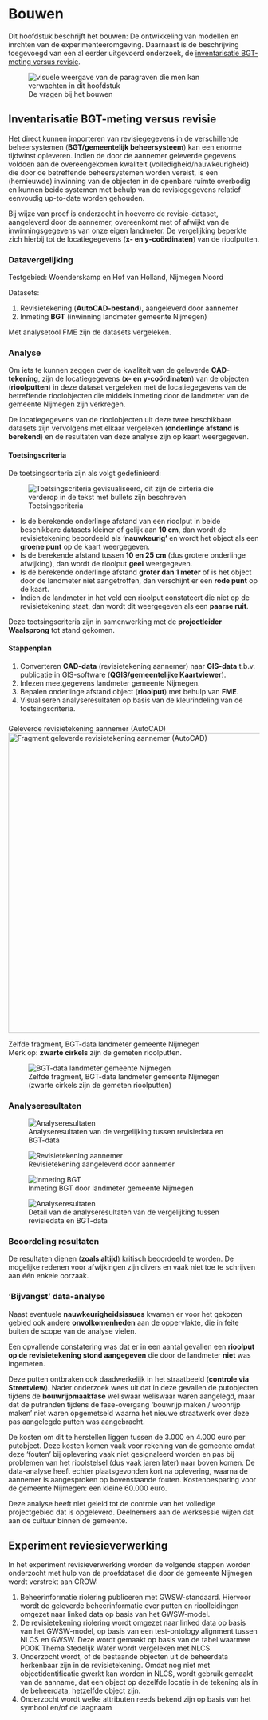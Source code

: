 # Bouwen

Dit hoofdstuk beschrijft het bouwen: De ontwikkeling van modellen en inrchten van de experimenteeromgeving. Daarnaast is de beschrijving toegevoegd van een al eerder uitgevoerd onderzoek, de [inventarisatie BGT-meting versus revisie](#).

<figure>
<img src="../images/bouwen.png" alt="visuele weergave van de paragraven die men kan verwachten in dit hoofdstuk">
<figcaption>De vragen bij het bouwen</caption>
</figure>


## Inventarisatie BGT-meting versus revisie

Het direct kunnen importeren van revisiegegevens in de verschillende beheersystemen (**BGT/gemeentelijk beheersysteem**) kan een enorme tijdwinst opleveren. Indien de door de aannemer geleverde gegevens voldoen aan de overeengekomen kwaliteit (volledigheid/nauwkeurigheid) die door de betreffende beheersystemen worden vereist, is een (hernieuwde) inwinning van de objecten in de openbare ruimte overbodig en kunnen beide systemen met behulp van de revisiegegevens relatief eenvoudig up-to-date worden gehouden.  

Bij wijze van proef is onderzocht in hoeverre de revisie-dataset, aangeleverd door de aannemer, overeenkomt met of afwijkt van de inwinningsgegevens van onze eigen landmeter. De vergelijking beperkte zich hierbij tot de locatiegegevens (**x- en y-coördinaten**) van de rioolputten.  

### Datavergelijking  

Testgebied: Woenderskamp en Hof van Holland, Nijmegen Noord  

Datasets:

1. Revisietekening (**AutoCAD-bestand**), aangeleverd door aannemer  
2. Inmeting **BGT** (inwinning landmeter gemeente Nijmegen)  

Met analysetool FME zijn de datasets vergeleken.  

### Analyse  

Om iets te kunnen zeggen over de kwaliteit van de geleverde **CAD-tekening**, zijn de locatiegegevens (**x- en y-coördinaten**) van de objecten (**rioolputten**) in deze dataset vergeleken met de locatiegegevens van de betreffende rioolobjecten die middels inmeting door de landmeter van de gemeente Nijmegen zijn verkregen.  

De locatiegegevens van de rioolobjecten uit deze twee beschikbare datasets zijn vervolgens met elkaar vergeleken (**onderlinge afstand is berekend**) en de resultaten van deze analyse zijn op kaart weergegeven.  

#### Toetsingscriteria  

De toetsingscriteria zijn als volgt gedefinieerd:

<figure>
  <img src="../images/criteria.png" alt="Toetsingscriteria gevisualiseerd, dit zijn de cirteria die verderop in de tekst met bullets zijn beschreven">
  <figcaption>Toetsingscriteria</figcaption>
</figure>

* Is de berekende onderlinge afstand van een rioolput in beide beschikbare datasets kleiner of gelijk aan **10 cm**, dan wordt de revisietekening beoordeeld als **‘nauwkeurig’** en wordt het object als een **groene punt** op de kaart weergegeven.  
* Is de berekende afstand tussen **10 en 25 cm** (dus grotere onderlinge afwijking), dan wordt de rioolput **geel** weergegeven.  
* Is de berekende onderlinge afstand **groter dan 1 meter** of is het object door de landmeter niet aangetroffen, dan verschijnt er een **rode punt** op de kaart.  
* Indien de landmeter in het veld een rioolput constateert die niet op de revisietekening staat, dan wordt dit weergegeven als een **paarse ruit**.  

Deze toetsingscriteria zijn in samenwerking met de **projectleider Waalsprong** tot stand gekomen.  

#### Stappenplan  

1. Converteren **CAD-data** (revisietekening aannemer) naar **GIS-data** t.b.v. publicatie in GIS-software (**QGIS/gemeentelijke Kaartviewer**).  
2. Inlezen meetgegevens landmeter gemeente Nijmegen.  
3. Bepalen onderlinge afstand object (**rioolput**) met behulp van **FME**.  
4. Visualiseren analyseresultaten op basis van de kleurindeling van de toetsingscriteria.  

###
Geleverde revisietekening aannemer (AutoCAD)  
<img src="../imagesfragment_revisietekening.png" alt="Fragment geleverde revisietekening aannemer (AutoCAD)" width="600"/>  

Zelfde fragment, BGT-data landmeter gemeente Nijmegen  
Merk op: **zwarte cirkels** zijn de gemeten rioolputten.  

<figure>
  <img src="../images/bgt_data_landmeter.png" alt="BGT-data landmeter gemeente Nijmegen">
  <figcaption>Zelfde fragment, BGT-data landmeter gemeente Nijmegen (zwarte cirkels zijn de gemeten rioolputten)</figcaption>
</figure> 

### Analyseresultaten  

<figure>
  <img src="../images/analyseresultaten.png" alt="Analyseresultaten">
  <figcaption>Analyseresultaten van de vergelijking tussen revisiedata en BGT-data</figcaption>
</figure>

<figure>
  <img src="../images/revisietekening_aannemer.png" alt="Revisietekening aannemer">
  <figcaption>Revisietekening aangeleverd door aannemer</figcaption>
</figure>

<figure>
  <img src="../images/inmeting_bgt.png" alt="Inmeting BGT">
  <figcaption>Inmeting BGT door landmeter gemeente Nijmegen</figcaption>
</figure>

<figure>
  <img src="../images/analyseresultaten.png" alt="Analyseresultaten">
  <figcaption>Detail van de analyseresultaten van de vergelijking tussen revisiedata en BGT-data</figcaption>
</figure>

### Beoordeling resultaten  

De resultaten dienen (**zoals altijd**) kritisch beoordeeld te worden. De mogelijke redenen voor afwijkingen zijn divers en vaak niet toe te schrijven aan één enkele oorzaak.  

### ‘Bijvangst’ data-analyse  

Naast eventuele **nauwkeurigheidsissues** kwamen er voor het gekozen gebied ook andere **onvolkomenheden** aan de oppervlakte, die in feite buiten de scope van de analyse vielen.  

Een opvallende constatering was dat er in een aantal gevallen een **rioolput op de revisietekening stond aangegeven** die door de landmeter **niet** was ingemeten.  

Deze putten ontbraken ook daadwerkelijk in het straatbeeld (**controle via Streetview**). Nader onderzoek wees uit dat in deze gevallen de putobjecten tijdens de **bouwrijpmaakfase** weliswaar weliswaar waren aangelegd, maar dat de putranden tijdens de fase-overgang ‘bouwrijp maken / woonrijp maken’ niet waren opgemetseld waarna het nieuwe straatwerk over deze pas aangelegde putten was aangebracht.

De kosten om dit te herstellen liggen tussen de 3.000 en 4.000 euro per putobject. Deze kosten komen vaak voor rekening van de gemeente omdat deze ‘fouten’ bij oplevering vaak niet gesignaleerd worden en pas bij problemen van het rioolstelsel (dus vaak jaren later) naar boven komen. De data-analyse heeft echter plaatsgevonden kort na oplevering, waarna de aannemer is aangesproken op bovenstaande fouten. Kostenbesparing voor de gemeente Nijmegen: een kleine 60.000 euro.

Deze analyse heeft niet geleid tot de controle van het volledige projectgebied dat is opgeleverd. Deelnemers aan de werksessie wijten dat aan de cultuur binnen de gemeente. 


## Experiment reviesieverwerking

In het experiment revisieverwerking worden de volgende stappen worden onderzocht met hulp van de proefdataset die door de gemeente Nijmegen wordt verstrekt aan CROW:

1. Beheerinformatie riolering publiceren met GWSW-standaard. Hiervoor wordt de geleverde beheerinformatie over putten en rioolleidingen omgezet naar linked data op basis van het GWSW-model.
2. De revisietekening riolering wordt omgezet naar linked data op basis van het GWSW-model, op basis van een test-ontology alignment tussen NLCS en GWSW. Deze wordt gemaakt op basis van de tabel waarmee PDOK Thema Stedelijk Water wordt vergeleken met NLCS.
3. Onderzocht wordt, of de bestaande objecten uit de beheerdata herkenbaar zijn in de revisietekening. Omdat nog niet met objectidentificatie gwerkt kan worden in NLCS, wordt gebruik gemaakt van de aanname, dat een object op dezelfde locatie in de tekening als in de beheerdata, hetzelfde object zijn.
4. Onderzocht wordt welke attributen reeds bekend zijn op basis van het symbool en/of de laagnaam